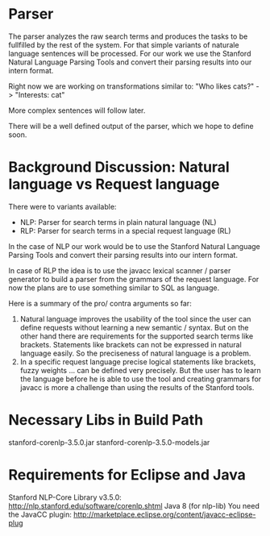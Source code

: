 Parser
======

The parser analyzes the raw search terms and produces the tasks to be fullfilled by the rest of the system.
For that simple variants of naturale language sentences will be processed. 
For our work we use the Stanford Natural Language Parsing Tools and convert their parsing results into our intern format.

Right now we are working on transformations similar to:
"Who likes cats?" -> "Interests: cat" 

More complex sentences will follow later.

There will be a well defined output of the parser, which we hope to define soon.	

Background Discussion: Natural language vs Request language
====================================

There were to variants available:
- NLP: Parser for search terms in plain natural language (NL)
- RLP: Parser for search terms in a special request language (RL)

In the case of NLP our work would be to use the Stanford Natural Language Parsing Tools and convert their parsing results into our intern format.

In case of RLP the idea is to use the javacc lexical scanner / parser generator to build a parser from the grammars of the request language. For now the plans are to use something similar to SQL as language.

Here is a summary of the pro/ contra arguments so far:
1. Natural language improves the usability of the tool since the user can define requests without learning a new semantic / syntax.
But on the other hand there are requirements for the supported search terms like brackets. Statements like brackets can not be expressed in natural language easily. So the preciseness of natural language is a problem.
2. In a specific request language precise logical statements like brackets, fuzzy weights ... can be defined very precisely. 
But the user has to learn the language before he is able to use the tool and creating grammars for javacc is more a challenge than using the results of the Stanford tools.

Necessary Libs in Build Path
=============
stanford-corenlp-3.5.0.jar
stanford-corenlp-3.5.0-models.jar

Requirements for Eclipse and Java
=============
Stanford NLP-Core Library v3.5.0: http://nlp.stanford.edu/software/corenlp.shtml
Java 8 (for nlp-lib)
You need the JavaCC plugin: http://marketplace.eclipse.org/content/javacc-eclipse-plug
